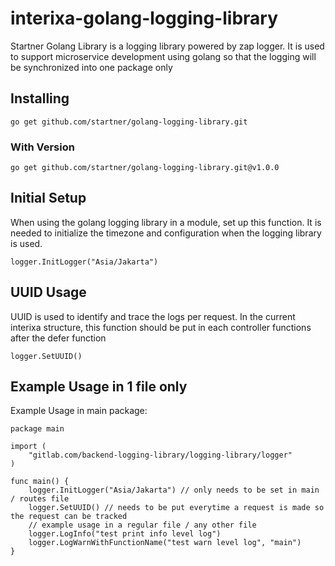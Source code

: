 # interixa-golang-logging-library

Startner Golang Library is a logging library powered by zap logger. 
It is used to support microservice development using golang so that the logging will be synchronized into one package only

## Installing

```
go get github.com/startner/golang-logging-library.git
```

### With Version

```
go get github.com/startner/golang-logging-library.git@v1.0.0
```

## Initial Setup

When using the golang logging library in a module, set up this function.
It is needed to initialize the timezone and configuration when the logging library is used.
```golang
logger.InitLogger("Asia/Jakarta")
```

## UUID Usage

UUID is used to identify and trace the logs per request.
In the current interixa structure, this function should be put in each controller functions after the defer function
```golang
logger.SetUUID()
```

## Example Usage in 1 file only

Example Usage in main package:

```golang
package main

import (
	"gitlab.com/backend-logging-library/logging-library/logger"
)

func main() {
	logger.InitLogger("Asia/Jakarta") // only needs to be set in main / routes file
	logger.SetUUID() // needs to be put everytime a request is made so the request can be tracked
	// example usage in a regular file / any other file
	logger.LogInfo("test print info level log")
	logger.LogWarnWithFunctionName("test warn level log", "main")
}
```
